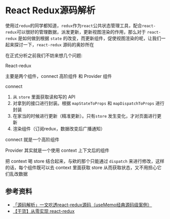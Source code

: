 # React Redux源码解析





使用过`redux`的同学都知道，`redux`作为`react`公共状态管理工具，配合`react-redux`可以很好的管理数据，派发更新，更新视图渲染的作用，那么对于 `react-redux` 是如何做到根据 `state` 的改变，而更新组件，促使视图渲染的呢，让我们一起来探讨一下，`react-redux` 源码的奥妙所在



在正式分析之前我们不妨来想几个问题:



React-redux



主要是两个组件，connect 高阶组件 和 Provider 组件

connect

1. 从 `store` 里面获取读和写的 API
2. 对拿到的接口进行封装。根据 `mapStateToProps` 和 `mapDispatchToProps` 进行封装
3. 在家当的时候进行更新（精准更新）。只有`store` 发生变化，才对页面进行更新
4. 渲染组件（订阅redux，数据改变后广播通知）



connect 就是一个高阶组件

Provider 其实就是一个使用 context 上下文后的组件



把 context 喝 store 结合起来，与欸的那个只能通过 `dispatch` 来进行修改，这样的话，每个组件既可以去 context 里面获取 store 从而获取状态，又不用担心它们乱改数据



## 参考资料

- [「源码解析」一文吃透react-redux源码（useMemo经典源码级案例）](https://mp.weixin.qq.com/s/oEvs6qzUbf4Lb5pvftKZIQ)
- [【干货】从零实现 react-redux](https://mp.weixin.qq.com/s?__biz=Mzg5ODA5NTM1Mw==&mid=2247485220&idx=2&sn=74811cf3a61baf1a883fe1c7a76b88fa&chksm=c06686b2f7110fa4211871572ae52b08b0cc045741540e28e7c026f441b7c7f26e454aecd1b0&mpshare=1&scene=1&srcid=&sharer_sharetime=1585194811446&sharer_shareid=778ad5bf3b27e0078eb105d7277263f6#rd)
